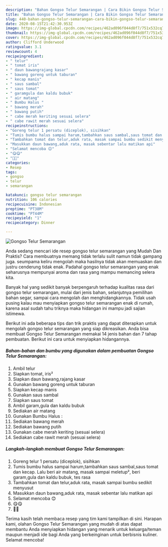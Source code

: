 ```yaml
---
description: "Bahan Gongso Telur Semarangan | Cara Bikin Gongso Telur Semarangan Yang Bikin Ngiler"
title: "Bahan Gongso Telur Semarangan | Cara Bikin Gongso Telur Semarangan Yang Bikin Ngiler"
slug: 440-bahan-gongso-telur-semarangan-cara-bikin-gongso-telur-semarangan-yang-bikin-ngiler
date: 2020-08-15T21:42:30.953Z
image: https://img-global.cpcdn.com/recipes/462ad096f044d8f7/751x532cq70/gongso-telur-semarangan-foto-resep-utama.jpg
thumbnail: https://img-global.cpcdn.com/recipes/462ad096f044d8f7/751x532cq70/gongso-telur-semarangan-foto-resep-utama.jpg
cover: https://img-global.cpcdn.com/recipes/462ad096f044d8f7/751x532cq70/gongso-telur-semarangan-foto-resep-utama.jpg
author: Clifford Underwood
ratingvalue: 3.1
reviewcount: 4
recipeingredient:
- " telur"
- " tomat iris"
- " daun bawangrajang kasar"
- " bawang goreng untuk taburan"
- " kecap manis"
- " saus sambal"
- " saus tomat"
- " garamgula dan kaldu bubuk"
- " air matang"
- " Bumbu Halus "
- " bawang merah"
- " bawang putih"
- " cabe merah keriting sesuai selera"
- " cabe rawit merah sesuai selera"
recipeinstructions:
- "Goreng telur 1 persatu (diceplok), sisihkan"
- "Tumis bumbu halus sampai harum,tambahkan saus sambal,saus tomat dan kecap. Lalu beri air matang, masak sampai meletup², beri garam,gula dan kaldu bubuk, tes rasa"
- "Tambahkan tomat dan telur,aduk rata, masak sampai bumbu sedikit menyusut"
- "Masukkan daun bawang,aduk rata, masak sebentar lalu matikan api"
- "Selamat mencoba 😊"
- "😋😋"
- "🤤🤤"
categories:
- Resep
tags:
- gongso
- telur
- semarangan

katakunci: gongso telur semarangan 
nutrition: 106 calories
recipecuisine: Indonesian
preptime: "PT38M"
cooktime: "PT44M"
recipeyield: "1"
recipecategory: Dinner

---
```



![Gongso Telur Semarangan](https://img-global.cpcdn.com/recipes/462ad096f044d8f7/751x532cq70/gongso-telur-semarangan-foto-resep-utama.jpg)

Anda sedang mencari ide resep gongso telur semarangan yang Mudah Dan Praktis? Cara membuatnya memang tidak terlalu sulit namun tidak gampang juga. seumpama keliru mengolah maka hasilnya tidak akan memuaskan dan justru cenderung tidak enak. Padahal gongso telur semarangan yang enak seharusnya mempunyai aroma dan rasa yang mampu memancing selera kita.

Banyak hal yang sedikit banyak berpengaruh terhadap kualitas rasa dari gongso telur semarangan, mulai dari jenis bahan, selanjutnya pemilihan bahan segar, sampai cara mengolah dan menghidangkannya. Tidak usah pusing kalau mau menyiapkan gongso telur semarangan enak di rumah, karena asal sudah tahu triknya maka hidangan ini mampu jadi sajian istimewa.




Berikut ini ada beberapa tips dan trik praktis yang dapat diterapkan untuk mengolah gongso telur semarangan yang siap dikreasikan. Anda bisa membuat Gongso Telur Semarangan memakai 14 jenis bahan dan 7 tahap pembuatan. Berikut ini cara untuk menyiapkan hidangannya.

<!--inarticleads1-->

##### Bahan-bahan dan bumbu yang digunakan dalam pembuatan Gongso Telur Semarangan:

1. Ambil  telur
1. Siapkan  tomat, iris²
1. Siapkan  daun bawang,rajang kasar
1. Gunakan  bawang goreng untuk taburan
1. Siapkan  kecap manis
1. Gunakan  saus sambal
1. Siapkan  saus tomat
1. Ambil  garam,gula dan kaldu bubuk
1. Sediakan  air matang
1. Gunakan  Bumbu Halus :
1. Sediakan  bawang merah
1. Sediakan  bawang putih
1. Gunakan  cabe merah keriting (sesuai selera)
1. Sediakan  cabe rawit merah (sesuai selera)




<!--inarticleads2-->

##### Langkah-langkah membuat Gongso Telur Semarangan:

1. Goreng telur 1 persatu (diceplok), sisihkan
1. Tumis bumbu halus sampai harum,tambahkan saus sambal,saus tomat dan kecap. Lalu beri air matang, masak sampai meletup², beri garam,gula dan kaldu bubuk, tes rasa
1. Tambahkan tomat dan telur,aduk rata, masak sampai bumbu sedikit menyusut
1. Masukkan daun bawang,aduk rata, masak sebentar lalu matikan api
1. Selamat mencoba 😊
1. 😋😋
1. 🤤🤤




Terima kasih telah membaca resep yang tim kami tampilkan di sini. Harapan kami, olahan Gongso Telur Semarangan yang mudah di atas dapat membantu Anda menyiapkan hidangan yang menarik untuk keluarga/teman maupun menjadi ide bagi Anda yang berkeinginan untuk berbisnis kuliner. Selamat mencoba!
